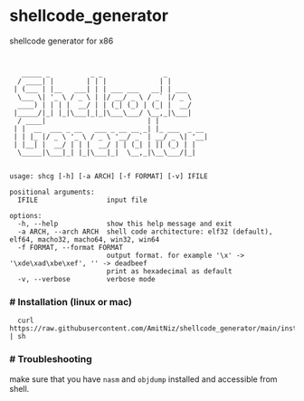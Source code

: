 # shellcode_generator
shellcode generator for x86

```


   _____ _          _ _               _
  / ____| |        | | |             | |
 | (___ | |__   ___| | | ___ ___   __| | ___
  \___ \| '_ \ / _ \ | |/ __/ _ \ / _` |/ _ \
  ____) | | | |  __/ | | (_| (_) | (_| |  __/
 |_____/|_| |_|\___|_|_|\___\___/ \__,_|\___|
  / ____|                         | |
 | |  __  ___ _ __   ___ _ __ __ _| |_ ___  _ __
 | | |_ |/ _ \ '_ \ / _ \ '__/ _` | __/ _ \| '__|
 | |__| |  __/ | | |  __/ | | (_| | || (_) | |
  \_____|\___|_| |_|\___|_|  \__,_|\__\___/|_|


usage: shcg [-h] [-a ARCH] [-f FORMAT] [-v] IFILE

positional arguments:
  IFILE                 input file

options:
  -h, --help            show this help message and exit
  -a ARCH, --arch ARCH  shell code architecture: elf32 (default), elf64, macho32, macho64, win32, win64
  -f FORMAT, --format FORMAT
                        output format. for example '\x' -> '\xde\xad\xbe\xef', '' -> deadbeef
                        print as hexadecimal as default
  -v, --verbose         verbose mode
```

### # Installation (linux or mac)
      curl https://raw.githubusercontent.com/AmitNiz/shellcode_generator/main/install.sh | sh

### # Troubleshooting
make sure that you have `nasm` and `objdump` installed and accessible from shell.
